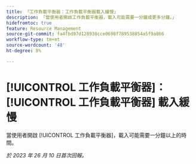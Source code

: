 ```yaml
---
title: 「工作負載平衡器：工作負載平衡器載入緩慢」
description: 「當使用者開啟工作負載平衡器，載入可能需要一分鐘或更多分鐘。」
hidefromtoc: true
feature: Resource Management
source-git-commit: fa4fbd97d128930cce0698f789538854a5f9a866
workflow-type: tm+mt
source-wordcount: '48'
ht-degree: 8%

---
```



# [!UICONTROL 工作負載平衡器]： [!UICONTROL 工作負載平衡器] 載入緩慢

當使用者開啟 [!UICONTROL 工作負載平衡器]，載入可能需要一分鐘以上的時間。

_於 2023 年 26 月 10 日首次回報。_
